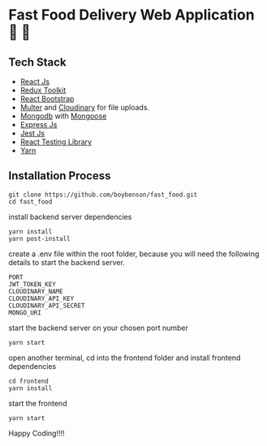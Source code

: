 # Fast Food Delivery Web Application 🍔 🛵

## Tech Stack
- [React Js](https://reactjs.org/)
- [Redux Toolkit](https://redux-toolkit.js.org/introduction/getting-started)
- [React Bootstrap](https://react-bootstrap.github.io/)
- [Multer](https://www.npmjs.com/package/multer) and [Cloudinary](https://cloudinary.com/) for file uploads.
- [Mongodb](https://www.mongodb.com/) with [Mongoose](https://mongoosejs.com/)
- [Express Js](https://expressjs.com/)
- [Jest Js](https://jestjs.io/)
- [React Testing Library](https://testing-library.com/docs/react-testing-library/intro/)
- [Yarn](https://yarnpkg.com/)

## Installation Process
```
git clone https://github.com/boybenson/fast_food.git
cd fast_food
```
install backend server dependencies
```
yarn install
yarn post-install
```
create a .env file within the root folder, because you will need the following details to start the backend server.
```
PORT
JWT_TOKEN_KEY
CLOUDINARY_NAME
CLOUDINARY_API_KEY
CLOUDINARY_API_SECRET
MONGO_URI
```
start the backend server on your chosen port number
```
yarn start
```
open another terminal, cd into the frontend folder and install frontend dependencies
```
cd frontend
yarn install
```
start the frontend
```
yarn start
```

Happy Coding!!!!
